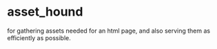 asset_hound
===========

for gathering assets needed for an html page, and also serving them as efficiently as possible.
